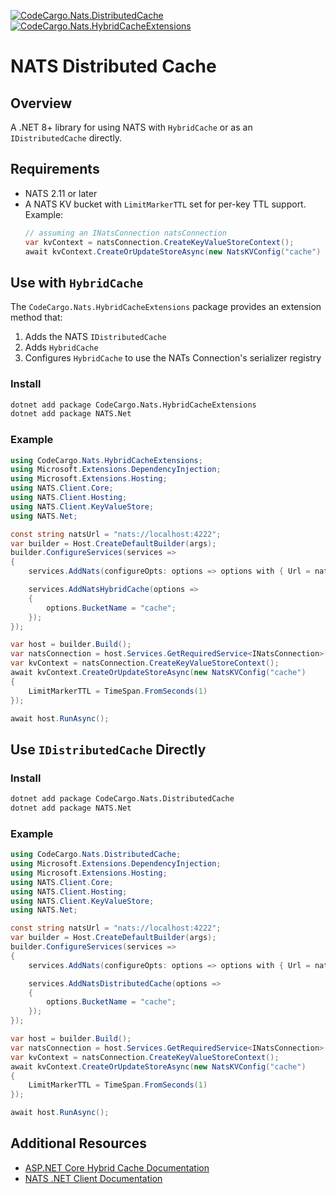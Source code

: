 [![CodeCargo.Nats.DistributedCache](https://img.shields.io/nuget/v/CodeCargo.Nats.DistributedCache?color=516bf1&label=CodeCargo.Nats.DistributedCache)](https://www.nuget.org/packages/CodeCargo.Nats.DistributedCache/) [![CodeCargo.Nats.HybridCacheExtensions](https://img.shields.io/nuget/v/CodeCargo.Nats.HybridCacheExtensions?color=516bf1&label=CodeCargo.Nats.HybridCacheExtensions)](https://www.nuget.org/packages/CodeCargo.Nats.HybridCacheExtensions/)

# NATS Distributed Cache

## Overview

A .NET 8+ library for using NATS with `HybridCache` or as an `IDistributedCache` directly.

## Requirements

- NATS 2.11 or later
- A NATS KV bucket with `LimitMarkerTTL` set for per-key TTL support. Example:
    ```csharp
    // assuming an INatsConnection natsConnection
    var kvContext = natsConnection.CreateKeyValueStoreContext();
    await kvContext.CreateOrUpdateStoreAsync(new NatsKVConfig("cache") { LimitMarkerTTL = TimeSpan.FromSeconds(1) });
    ```

## Use with `HybridCache`

The `CodeCargo.Nats.HybridCacheExtensions` package provides an extension method that:

1. Adds the NATS `IDistributedCache`
2. Adds `HybridCache`
3. Configures `HybridCache` to use the NATs Connection's serializer registry

### Install

```bash
dotnet add package CodeCargo.Nats.HybridCacheExtensions
dotnet add package NATS.Net
```

### Example

```csharp
using CodeCargo.Nats.HybridCacheExtensions;
using Microsoft.Extensions.DependencyInjection;
using Microsoft.Extensions.Hosting;
using NATS.Client.Core;
using NATS.Client.Hosting;
using NATS.Client.KeyValueStore;
using NATS.Net;

const string natsUrl = "nats://localhost:4222";
var builder = Host.CreateDefaultBuilder(args);
builder.ConfigureServices(services =>
{
    services.AddNats(configureOpts: options => options with { Url = natsUrl });

    services.AddNatsHybridCache(options =>
    {
        options.BucketName = "cache";
    });
});

var host = builder.Build();
var natsConnection = host.Services.GetRequiredService<INatsConnection>();
var kvContext = natsConnection.CreateKeyValueStoreContext();
await kvContext.CreateOrUpdateStoreAsync(new NatsKVConfig("cache")
{
    LimitMarkerTTL = TimeSpan.FromSeconds(1)
});

await host.RunAsync();
```

## Use `IDistributedCache` Directly

### Install

```bash
dotnet add package CodeCargo.Nats.DistributedCache
dotnet add package NATS.Net
```

### Example

```csharp
using CodeCargo.Nats.DistributedCache;
using Microsoft.Extensions.DependencyInjection;
using Microsoft.Extensions.Hosting;
using NATS.Client.Core;
using NATS.Client.Hosting;
using NATS.Client.KeyValueStore;
using NATS.Net;

const string natsUrl = "nats://localhost:4222";
var builder = Host.CreateDefaultBuilder(args);
builder.ConfigureServices(services =>
{
    services.AddNats(configureOpts: options => options with { Url = natsUrl });

    services.AddNatsDistributedCache(options =>
    {
        options.BucketName = "cache";
    });
});

var host = builder.Build();
var natsConnection = host.Services.GetRequiredService<INatsConnection>();
var kvContext = natsConnection.CreateKeyValueStoreContext();
await kvContext.CreateOrUpdateStoreAsync(new NatsKVConfig("cache")
{
    LimitMarkerTTL = TimeSpan.FromSeconds(1)
});

await host.RunAsync();
```

## Additional Resources

* [ASP.NET Core Hybrid Cache Documentation](https://learn.microsoft.com/en-us/aspnet/core/performance/caching/hybrid?view=aspnetcore-9.0)
* [NATS .NET Client Documentation](https://nats-io.github.io/nats.net/api/NATS.Client.Core.NatsOpts.html)
